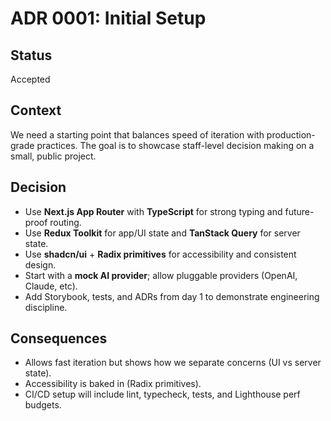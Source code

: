 # ADR 0001: Initial Setup

## Status
Accepted

## Context
We need a starting point that balances speed of iteration with production-grade practices. The goal is to showcase staff-level decision making on a small, public project.

## Decision
- Use **Next.js App Router** with **TypeScript** for strong typing and future-proof routing.
- Use **Redux Toolkit** for app/UI state and **TanStack Query** for server state.
- Use **shadcn/ui** + **Radix primitives** for accessibility and consistent design.
- Start with a **mock AI provider**; allow pluggable providers (OpenAI, Claude, etc).
- Add Storybook, tests, and ADRs from day 1 to demonstrate engineering discipline.

## Consequences
- Allows fast iteration but shows how we separate concerns (UI vs server state).
- Accessibility is baked in (Radix primitives).
- CI/CD setup will include lint, typecheck, tests, and Lighthouse perf budgets.